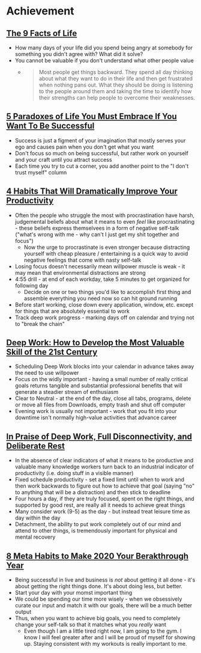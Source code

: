 # Achievement

## [The 9 Facts of Life](https://psiloveyou.xyz/the-9-facts-of-life-90e26ada3abb)

* How many days of your life did you spend being angry at somebody for something you didn't agree with? What did it solve?
* You cannot be valuable if you don't understand what other people value
  * > Most people get things backward. They spend all day thinking about what they want to do in their life and then get frustrated when nothing pans out. What they should be doing is listening to the people around them and taking the time to identify how their strengths can help people to overcome their weaknesses.

## [5 Paradoxes of Life You Must Embrace If You Want To Be Successful](https://medium.com/mind-cafe/5-paradoxes-of-life-you-must-embrace-if-you-want-to-be-successful-af1969ad148)

* Success is just a figment of your imagination that mostly serves your ego and causes pain when you don't get what you want
* Don't focus so much on being successful, but rather work on yourself and your craft until you attract success
* Each time you try to cut a corner, you add another point to the "I don't trust myself" column

## [4 Habits That Will Dramatically Improve Your Productivity](https://medium.com/personal-growth/4-habits-that-will-dramatically-improve-your-productivity-6c451f55f71)

* Often the people who struggle the most with procrastination have harsh, judgemental beliefs about what it means to even _feel_ like procrastinating - these beliefs express themselvees in a form of negative self-talk ("what's wrong with me - why can't I just get my shit together and focus")
  * Now the urge to procrastinate is even stronger because distracting yourself with cheap pleasure / entertaining is a quick way to avoid negative feelings that come with nasty self-talk
* Losing focus doesn't necessarily mean willpower muscle is weak - it may mean that environmental distractions are strong
* 4:55 drill - at end of each workday, take 5 minutes to get organized for following day
  * Decide on one or two things you'd like to accomplish first thing and assemble everything you need now so can hit ground running
* Before start working, close down every application, window, etc. except for things that are absolutely essential to work
* Track deep work progress - marking days off on calendar and trying not to "break the chain"

## [Deep Work: How to Develop the Most Valuable Skill of the 21st Century](https://medium.com/swlh/deep-work-how-to-develop-the-most-valuable-skill-of-the-21st-century-5ab655e13a42)

* Scheduling Deep Work blocks into your calendar in advance takes away the need to use willpower
* Focus on the widly important - having a small number of really critical goals returns tangible and substantial professional benefits that will generate a steadier stream of enthusiasm
* Clear to Neutral - at the end of the day, close all tabs, programs, delete or move all files from Downloads, empty trash and shut off computer
* Evening work is usually not important - work that you fit into your downtime isn't normally high-value activities that advance career

## [In Praise of Deep Work, Full Disconnectivity, and Deliberate Rest](https://medium.com/@maxfrenzel/in-praise-of-deep-work-full-disconnectivity-and-deliberate-rest-e9fe5cc50a1d)

* In the absence of clear indicators of what it means to be productive and valuable many knowledge workers turn back to an industrial indicator of productivity (i.e. doing stuff in a visible manner)
* Fixed schedule productivity - set a fixed limit until when to work and then work backwards to figure out how to achieve that goal (saying "no" to anything that will be a distraction) and then stick to deadline
* Four hours a day, if they are truly focused, spent on the right things, and supported by good rest, are really all it needs to achieve great things
* Many consider work (9-5) as the day - but instead treat leisure time as day within the day
* Detachment, the ability to put work completely out of our mind and attend to other things, is tremendously important for physical and mental recovery

## [8 Meta Habits to Make 2020 Your Berakthrough Year](https://medium.com/mind-cafe/8-meta-habits-to-make-2020-your-breakthrough-year-3dd00429cf3)

* Being successful in live and business is _not_ about getting it all done - it's about getting the right things done. It's about doing less, but better.
* Start your day with your momst important thing
* We could be spending our time more wisely - when we obsessively curate our input and match it with our goals, there will be a much better output
* Thus, when you want to achieve big goals, you need to completely change your self-talk so that it matches what you _really_ want
  * Even though I am a little tired right now, I am going to the gym. I know I will feel greater after and I will be proud of myself for showing up. Staying consistent with my workouts is really important to me.
